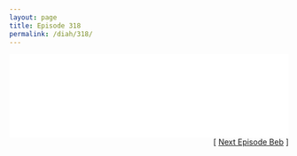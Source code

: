 ```yaml
---
layout: page
title: Episode 318
permalink: /diah/318/
---
```


<iframe allowfullscreen="true" frameborder="0" style="width:100%;" marginheight="0" marginwidth="0" mozallowfullscreen="true" scrolling="NO" src="//gdriveplayer.us/embed2.php?link=xeBmf6i1dLTXDmFydK6caggY39zGm5Ln%252BwJ64PR%252FaVcVGXjRL%252B0o5hE8Fzm9hFMvdjMWCkaBOWyt%252F7NzhOlIRVOVJhqvArwNSML%252BAgjBHrezPZKYblAAzt6CUKNBiOZvb6UNQ0%252B9gfkXsq3gkBZyoA7FliFYGlG8qL46slzLo6mFDHQZEMQLbEd9Tx90em3PIzkh%252BhtHiv2jEVCLbgYlmA&amp;no_adult=yes" webkitallowfullscreen="true"></iframe>

<div align="right">[ <a href="/diah/319/">Next Episode Beb</a> ]</div>

